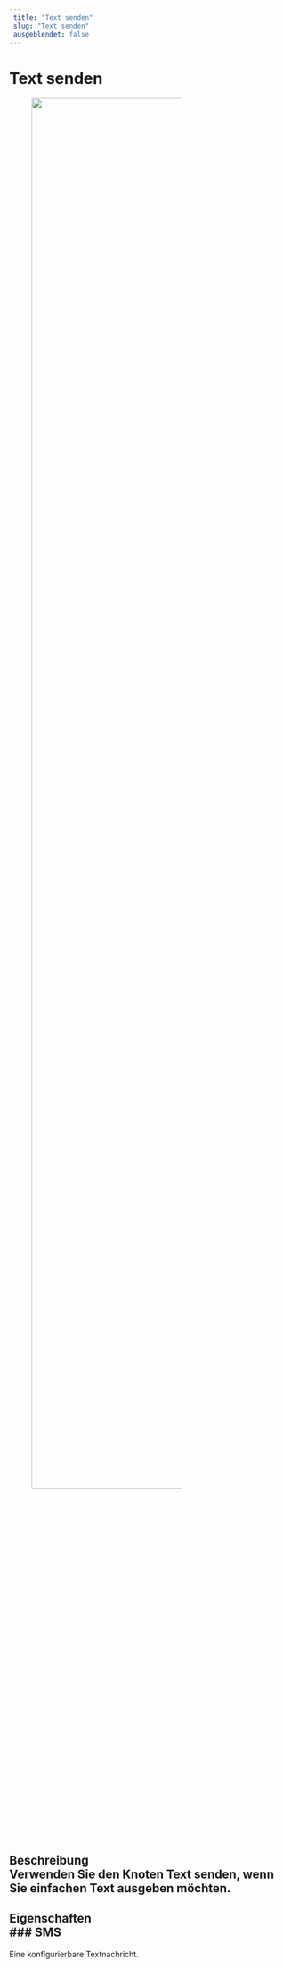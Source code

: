 ```yaml
---
 title: "Text senden" 
 slug: "Text senden" 
 ausgeblendet: false 
---
```

# Text senden

<figure>
  <img class="image-center" src="{{config.site_url}}ai/flow-nodes/images/message/send-text.png" width="80%" />
</figure>

## Beschreibung<div class="divider"></div>Verwenden Sie den Knoten Text senden, wenn Sie einfachen Text ausgeben möchten. 

## Eigenschaften<div class="divider"></div>### SMS
Eine konfigurierbare Textnachricht.